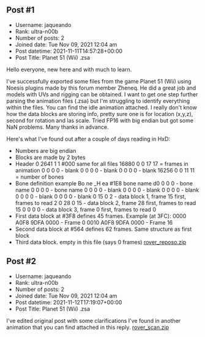 ## Post #1
- Username: jaqueando
- Rank: ultra-n00b
- Number of posts: 2
- Joined date: Tue Nov 09, 2021 12:04 am
- Post datetime: 2021-11-11T14:57:28+00:00
- Post Title: Planet 51 (Wii) .zsa

Hello everyone, new here and with much to learn.

I've successfully exported some files from the game Planet 51 (Wii) using Noesis plugins made by this forum member Zheneq. He did a great job and models with UVs and rigging can be obtained. I want to get one step further parsing the animation files (.zsa) but I'm struggling to identify everything within the files. You can find the idle animation attached. I really don't know how the data blocks are storing info, pretty sure one is for location (x,y,z), second for rotation and las scale. Tried FP16 with big endian but got some NaN problems. Many thanks in advance.

Here's what I've found out after a couple of days reading in HxD:
- Numbers are big endian
- Blocks are made by 2 bytes
- Header
0		2641	        1		1		#000 same for all files
16880	0		0		17		17 = frames in animation
0		0		0		0		- blank
0		0		0		0		- blank
0		0		0		0		- blank
16256	0		0		11		11 = number of bones
- Bone definition example
Bo		ne		_H		ea		#1E8 bone name
d0		0		0		0		- bone name
0		0		0		0		- bone name
0		0		0		0		- blank
0		0		0		0		- blank
0		0		0		0		- blank
0		0		0		0		- blank
0		0		0		0		- blank
0		15		0		2		- data block 1, frame 15 first, frames to read 2
0		28		0		15		- data block 2, frame 28 first, frames to read 15
0		0		0		0		- data block 3, frame 0 first, frames to read 0
- First data block at #3F8 defines 45 frames. Example (at 3FC):
0000 A0F8 9DFA 0000 - Frame 0
0010 A0F8 9DFA 0000 - Frame 16
- Second data block at #564 defines 62 frames. Same structure as first block
- Third data block. empty in this file (says 0 frames)
[rover_reposo.zip](https://xentaxbackup.github.io/file/21197_rover_reposo.zip)
## Post #2
- Username: jaqueando
- Rank: ultra-n00b
- Number of posts: 2
- Joined date: Tue Nov 09, 2021 12:04 am
- Post datetime: 2021-11-12T17:19:07+00:00
- Post Title: Planet 51 (Wii) .zsa

I've edited original post with some clarifications I've found in another animation that you can find attached in this reply.
[rover_scan.zip](https://xentaxbackup.github.io/file/21200_rover_scan.zip)
